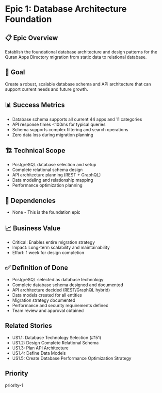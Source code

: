 # Epic 1: Database Architecture Foundation

## 📋 Epic Overview
Establish the foundational database architecture and design patterns for the Quran Apps Directory migration from static data to relational database.

## 🎯 Goal
Create a robust, scalable database schema and API architecture that can support current needs and future growth.

## 📊 Success Metrics
- Database schema supports all current 44 apps and 11 categories
- API response times <100ms for typical queries
- Schema supports complex filtering and search operations
- Zero data loss during migration planning

## 🏗️ Technical Scope
- PostgreSQL database selection and setup
- Complete relational schema design
- API architecture planning (REST + GraphQL)
- Data modeling and relationship mapping
- Performance optimization planning

## 🔗 Dependencies
- None - This is the foundation epic

## 📈 Business Value
- Critical: Enables entire migration strategy
- Impact: Long-term scalability and maintainability
- Effort: 1 week for design completion

## ✅ Definition of Done
- PostgreSQL selected as database technology
- Complete database schema designed and documented
- API architecture decided (REST/GraphQL hybrid)
- Data models created for all entities
- Migration strategy documented
- Performance and security requirements defined
- Team review and approval obtained

## Related Stories
- US1.1: Database Technology Selection (#151)
- US1.2: Design Complete Relational Schema
- US1.3: Plan API Architecture
- US1.4: Define Data Models
- US1.5: Create Database Performance Optimization Strategy

## Priority
priority-1